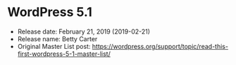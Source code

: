 # WordPress 5.1

- Release date: February 21, 2019 (2019-02-21)
- Release name: Betty Carter
- Original Master List post: https://wordpress.org/support/topic/read-this-first-wordpress-5-1-master-list/